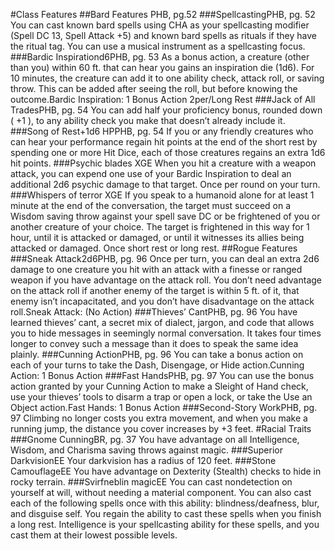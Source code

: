#Class Features
##Bard Features PHB, pg.52
###SpellcastingPHB, pg. 52
You can cast known bard spells using CHA as your spellcasting modifier (Spell DC 13, Spell Attack +5) and known bard spells as rituals if they have the ritual tag. You can use a musical instrument as a spellcasting focus.
###Bardic Inspirationd6PHB, pg. 53
As a bonus action, a creature (other than you) within 60 ft. that can hear you gains an inspiration die (1d6). For 10 minutes, the creature can add it to one ability check, attack roll, or saving throw. This can be added after seeing the roll, but before knowing the outcome.Bardic Inspiration: 1 Bonus Action 2per/Long Rest
###Jack of All TradesPHB, pg. 54
You can add half your proficiency bonus, rounded down ( +1 ), to any ability check you make that doesn’t already include it.
###Song of Rest+1d6 HPPHB, pg. 54
If you or any friendly creatures who can hear your performance regain hit points at the end of the short rest by spending one or more Hit Dice, each of those creatures regains an extra 1d6 hit points.
###Psychic blades XGE
When you hit a creature with a weapon attack, you can expend one use of your Bardic Inspiration to deal an additional 2d6 psychic damage to that target. Once per round on your turn.
###Whispers of terror XGE
If you speak to a humanoid alone for at least 1 minute at the end of the conversation, the target must succeed on a Wisdom saving throw against your spell save DC or be frightened of you or another creature of your choice. The target is frightened in this way for 1 hour, until it is attacked or damaged, or until it witnesses its allies being attacked or damaged.
Once short rest or long rest.
##Rogue Features
###Sneak Attack2d6PHB, pg. 96
Once per turn, you can deal an extra 2d6 damage to one creature you hit with an attack with a finesse or ranged weapon if you have advantage on the attack roll. You don’t need advantage on the attack roll if another enemy of the target is within 5 ft. of it, that enemy isn’t incapacitated, and you don’t have disadvantage on the attack roll.Sneak Attack: (No Action)
###Thieves’ CantPHB, pg. 96
You have learned thieves’ cant, a secret mix of dialect, jargon, and code that allows you to hide messages in seemingly normal conversation. It takes four times longer to convey such a message than it does to speak the same idea plainly.
###Cunning ActionPHB, pg. 96
You can take a bonus action on each of your turns to take the Dash, Disengage, or Hide action.Cunning Action: 1 Bonus Action
###Fast HandsPHB, pg. 97
You can use the bonus action granted by your Cunning Action to make a Sleight of Hand check, use your thieves’ tools to disarm a trap or open a lock, or take the Use an Object action.Fast Hands: 1 Bonus Action
###Second-Story WorkPHB, pg. 97
Climbing no longer costs you extra movement, and when you make a running jump, the distance you cover increases by +3 feet.
#Racial Traits
###Gnome CunningBR, pg. 37
You have advantage on all Intelligence, Wisdom, and Charisma saving throws against magic.
###Superior DarkvisionEE
Your darkvision has a radius of 120 feet.
###Stone CamouflageEE
You have advantage on Dexterity (Stealth) checks to hide in rocky terrain.
###Svirfneblin magicEE
You can cast nondetection on yourself at will, without needing a material component. You can also cast each of the following spells once with this ability: blindness/deafness, blur, and disguise self. You regain the ability to cast these spells when you finish a long rest.
Intelligence is your spellcasting ability for these spells, and you cast them at their lowest possible levels.